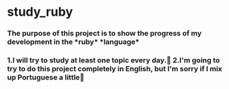 # study_ruby

<h3>The purpose of this project is to show the progress of my development in the *ruby* *language*<h3>

 1.I will try to study at least one topic every day.🦾
 2.I'm going to try to do this project completely in English, but I'm sorry if I mix up Portuguese a little🙏
